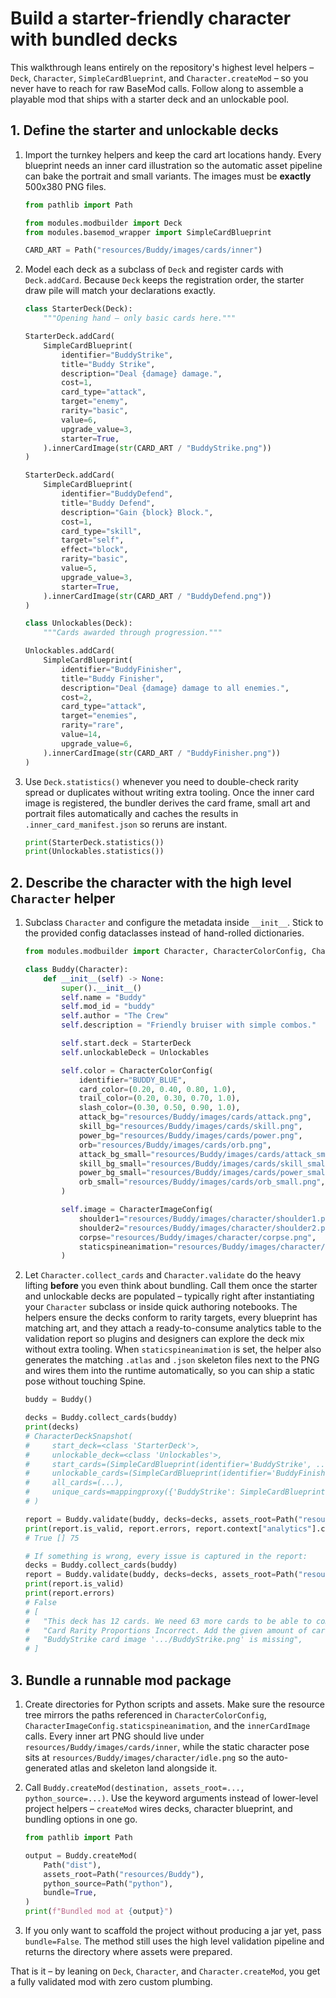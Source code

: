 # Build a starter-friendly character with bundled decks

This walkthrough leans entirely on the repository's highest level helpers – `Deck`, `Character`, `SimpleCardBlueprint`, and `Character.createMod` – so you never have to reach for raw BaseMod calls. Follow along to assemble a playable mod that ships with a starter deck and an unlockable pool.

## 1. Define the starter and unlockable decks

1. Import the turnkey helpers and keep the card art locations handy. Every
   blueprint needs an inner card illustration so the automatic asset pipeline
   can bake the portrait and small variants. The images must be **exactly**
   500x380 PNG files.

   ```python
   from pathlib import Path

   from modules.modbuilder import Deck
   from modules.basemod_wrapper import SimpleCardBlueprint

   CARD_ART = Path("resources/Buddy/images/cards/inner")
   ```

2. Model each deck as a subclass of `Deck` and register cards with `Deck.addCard`. Because `Deck` keeps the registration order, the starter draw pile will match your declarations exactly.

   ```python
   class StarterDeck(Deck):
       """Opening hand – only basic cards here."""

   StarterDeck.addCard(
       SimpleCardBlueprint(
           identifier="BuddyStrike",
           title="Buddy Strike",
           description="Deal {damage} damage.",
           cost=1,
           card_type="attack",
           target="enemy",
           rarity="basic",
           value=6,
           upgrade_value=3,
           starter=True,
       ).innerCardImage(str(CARD_ART / "BuddyStrike.png"))
   )

   StarterDeck.addCard(
       SimpleCardBlueprint(
           identifier="BuddyDefend",
           title="Buddy Defend",
           description="Gain {block} Block.",
           cost=1,
           card_type="skill",
           target="self",
           effect="block",
           rarity="basic",
           value=5,
           upgrade_value=3,
           starter=True,
       ).innerCardImage(str(CARD_ART / "BuddyDefend.png"))
   )

   class Unlockables(Deck):
       """Cards awarded through progression."""

   Unlockables.addCard(
       SimpleCardBlueprint(
           identifier="BuddyFinisher",
           title="Buddy Finisher",
           description="Deal {damage} damage to all enemies.",
           cost=2,
           card_type="attack",
           target="enemies",
           rarity="rare",
           value=14,
           upgrade_value=6,
       ).innerCardImage(str(CARD_ART / "BuddyFinisher.png"))
   )
   ```

3. Use `Deck.statistics()` whenever you need to double-check rarity spread or duplicates without writing extra tooling. Once
   the inner card image is registered, the bundler derives the card frame, small art and portrait files automatically and caches
   the results in `.inner_card_manifest.json` so reruns are instant.

   ```python
   print(StarterDeck.statistics())
   print(Unlockables.statistics())
   ```

## 2. Describe the character with the high level `Character` helper

1. Subclass `Character` and configure the metadata inside `__init__`. Stick to the provided config dataclasses instead of hand-rolled dictionaries.

   ```python
   from modules.modbuilder import Character, CharacterColorConfig, CharacterImageConfig

   class Buddy(Character):
       def __init__(self) -> None:
           super().__init__()
           self.name = "Buddy"
           self.mod_id = "buddy"
           self.author = "The Crew"
           self.description = "Friendly bruiser with simple combos."

           self.start.deck = StarterDeck
           self.unlockableDeck = Unlockables

           self.color = CharacterColorConfig(
               identifier="BUDDY_BLUE",
               card_color=(0.20, 0.40, 0.80, 1.0),
               trail_color=(0.20, 0.30, 0.70, 1.0),
               slash_color=(0.30, 0.50, 0.90, 1.0),
               attack_bg="resources/Buddy/images/cards/attack.png",
               skill_bg="resources/Buddy/images/cards/skill.png",
               power_bg="resources/Buddy/images/cards/power.png",
               orb="resources/Buddy/images/cards/orb.png",
               attack_bg_small="resources/Buddy/images/cards/attack_small.png",
               skill_bg_small="resources/Buddy/images/cards/skill_small.png",
               power_bg_small="resources/Buddy/images/cards/power_small.png",
               orb_small="resources/Buddy/images/cards/orb_small.png",
           )

           self.image = CharacterImageConfig(
               shoulder1="resources/Buddy/images/character/shoulder1.png",
               shoulder2="resources/Buddy/images/character/shoulder2.png",
               corpse="resources/Buddy/images/character/corpse.png",
               staticspineanimation="resources/Buddy/images/character/idle.png",
           )
   ```

2. Let `Character.collect_cards` and `Character.validate` do the heavy lifting **before** you even think about bundling. Call
   them once the starter and unlockable decks are populated – typically right after instantiating your `Character` subclass or
   inside quick authoring notebooks. The helpers ensure the decks conform to rarity targets, every blueprint has matching art,
   and they attach a ready-to-consume analytics table to the validation report so plugins and designers can explore the deck
   mix without extra tooling. When `staticspineanimation` is set, the helper also generates the matching `.atlas` and `.json`
   skeleton files next to the PNG and wires them into the runtime automatically, so you can ship a static pose without touching
   Spine.

   ```python
   buddy = Buddy()

   decks = Buddy.collect_cards(buddy)
   print(decks)
   # CharacterDeckSnapshot(
   #     start_deck=<class 'StarterDeck'>,
   #     unlockable_deck=<class 'Unlockables'>,
   #     start_cards=(SimpleCardBlueprint(identifier='BuddyStrike', ...), ...),
   #     unlockable_cards=(SimpleCardBlueprint(identifier='BuddyFinisher', ...),),
   #     all_cards=(...),
   #     unique_cards=mappingproxy({'BuddyStrike': SimpleCardBlueprint(...), ...}),
   # )

   report = Buddy.validate(buddy, decks=decks, assets_root=Path("resources/Buddy"))
   print(report.is_valid, report.errors, report.context["analytics"].combined.total_cards)
   # True [] 75

   # If something is wrong, every issue is captured in the report:
   decks = Buddy.collect_cards(buddy)
   report = Buddy.validate(buddy, decks=decks, assets_root=Path("resources/Missing"))
   print(report.is_valid)
   print(report.errors)
   # False
   # [
   #   "This deck has 12 cards. We need 63 more cards to be able to compile the mod.",
   #   "Card Rarity Proportions Incorrect. Add the given amount of cards of given type: 15 common, 13 uncommon, 2 rare.",
   #   "BuddyStrike card image '.../BuddyStrike.png' is missing",
   # ]
   ```

## 3. Bundle a runnable mod package

1. Create directories for Python scripts and assets. Make sure the resource tree mirrors the paths referenced in
   `CharacterColorConfig`, `CharacterImageConfig.staticspineanimation`, and the `innerCardImage` calls. Every inner art PNG
   should live under `resources/Buddy/images/cards/inner`, while the static character pose sits at
   `resources/Buddy/images/character/idle.png` so the auto-generated atlas and skeleton land alongside it.
2. Call `Buddy.createMod(destination, assets_root=..., python_source=...)`. Use the keyword arguments instead of lower-level project helpers – `createMod` wires decks, character blueprint, and bundling options in one go.

   ```python
   from pathlib import Path

   output = Buddy.createMod(
       Path("dist"),
       assets_root=Path("resources/Buddy"),
       python_source=Path("python"),
       bundle=True,
   )
   print(f"Bundled mod at {output}")
   ```

3. If you only want to scaffold the project without producing a jar yet, pass `bundle=False`. The method still uses the high level validation pipeline and returns the directory where assets were prepared.

That is it – by leaning on `Deck`, `Character`, and `Character.createMod`, you get a fully validated mod with zero custom plumbing.

